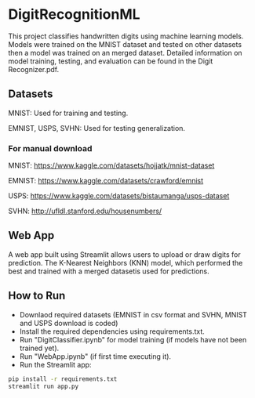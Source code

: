# DigitRecognitionML
This project classifies handwritten digits using machine learning models. Models were trained on the MNIST dataset and tested on other datasets then a model was trained on an merged dataset. Detailed information on model training, testing, and evaluation can be found in the Digit Recognizer.pdf.

## Datasets
MNIST: Used for training and testing.

EMNIST, USPS, SVHN: Used for testing generalization.

### For manual download
MNIST: https://www.kaggle.com/datasets/hojjatk/mnist-dataset

EMNIST: https://www.kaggle.com/datasets/crawford/emnist

USPS: https://www.kaggle.com/datasets/bistaumanga/usps-dataset

SVHN: http://ufldl.stanford.edu/housenumbers/



## Web App
A web app built using Streamlit allows users to upload or draw digits for prediction. The K-Nearest Neighbors (KNN) model, which performed the best and trained with a merged datasetis used for predictions.

## How to Run
- Downlaod required datasets (EMNIST in csv format and SVHN, MNIST and USPS download is coded)
- Install the required dependencies using requirements.txt.
- Run "DigitClassifier.ipynb" for model training (if models have not been trained yet).
- Run "WebApp.ipynb" (if first time executing it).
- Run the Streamlit app:

```bash
pip install -r requirements.txt
streamlit run app.py
```
